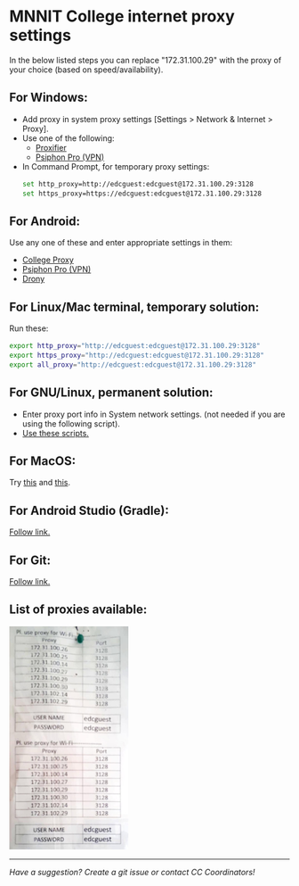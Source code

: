 # MNNIT College internet proxy settings

In the below listed steps you can replace "172.31.100.29" with the proxy of your choice (based on speed/availability).

## For Windows:

- Add proxy in system proxy settings [Settings > Network & Internet > Proxy].
- Use one of the following:
    - [Proxifier](https://www.proxifier.com/)
    - [Psiphon Pro (VPN)](https://psiphon.ca/)
- In Command Prompt, for temporary proxy settings:
    ```bash
    set http_proxy=http://edcguest:edcguest@172.31.100.29:3128
    set https_proxy=https://edcguest:edcguest@172.31.100.29:3128
    ```

## For Android:

Use any one of these and enter appropriate settings in them:

- [College Proxy](https://play.google.com/store/apps/details?id=com.cell47.College_Proxy&hl=en_IN&gl=US)
- [Psiphon Pro (VPN)](https://psiphon.ca/)
- [Drony](https://play.google.com/store/apps/details?id=org.sandrob.drony&hl=en_IN&gl=US)

## For Linux/Mac terminal, temporary solution:

Run these:

```bash
export http_proxy="http://edcguest:edcguest@172.31.100.29:3128"
export https_proxy="http://edcguest:edcguest@172.31.100.29:3128"
export all_proxy="http://edcguest:edcguest@172.31.100.29:3128"
```

## For GNU/Linux, permanent solution:

- Enter proxy port info in System network settings. (not needed if you are using the following script).
- [Use these scripts.](linux-proxy)

## For MacOS:

Try [this](https://support.apple.com/en-in/guide/mac-help/mchlp2591/mac) and [this](https://support.apple.com/en-in/guide/safari/ibrw1053/mac).

## For Android Studio (Gradle):

[Follow link.](https://developer.android.com/studio/intro/studio-config?fbclid=IwAR0AfsH_nW9CUVs4knWtDnvTsdcvXEw4zCquF5AGGQLVxH7xfqomn5EqY0I#proxy)

## For Git:

[Follow link.](https://gist.github.com/evantoli/f8c23a37eb3558ab8765)

## List of proxies available:

<a href="Proxies-2022.jpg"><img src="Proxies-2022.jpg"  alt="List of proxies available" height="400"/></a>

<hr>

*Have a suggestion? Create a git issue or contact CC Coordinators!*
